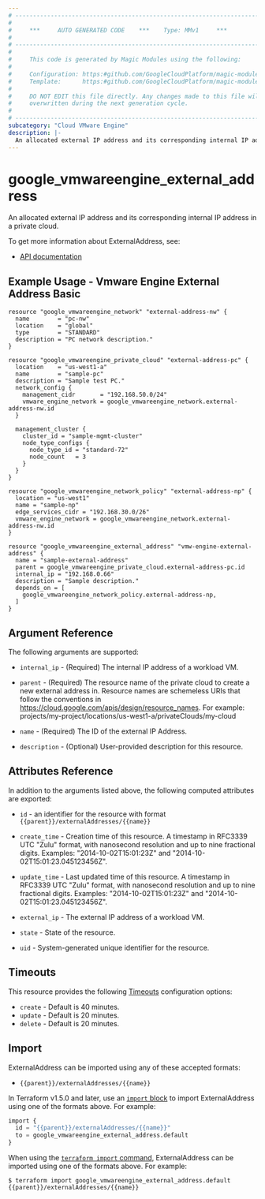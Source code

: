 ```yaml
---
# ----------------------------------------------------------------------------
#
#     ***     AUTO GENERATED CODE    ***    Type: MMv1     ***
#
# ----------------------------------------------------------------------------
#
#     This code is generated by Magic Modules using the following:
#
#     Configuration: https:#github.com/GoogleCloudPlatform/magic-modules/tree/main/mmv1/products/vmwareengine/ExternalAddress.yaml
#     Template:      https:#github.com/GoogleCloudPlatform/magic-modules/tree/main/mmv1/templates/terraform/resource.html.markdown.tmpl
#
#     DO NOT EDIT this file directly. Any changes made to this file will be
#     overwritten during the next generation cycle.
#
# ----------------------------------------------------------------------------
subcategory: "Cloud VMware Engine"
description: |-
  An allocated external IP address and its corresponding internal IP address in a private cloud.
---
```


# google_vmwareengine_external_address

An allocated external IP address and its corresponding internal IP address in a private cloud.


To get more information about ExternalAddress, see:

* [API documentation](https://cloud.google.com/vmware-engine/docs/reference/rest/v1/projects.locations.privateClouds.externalAddresses)

## Example Usage - Vmware Engine External Address Basic


```hcl
resource "google_vmwareengine_network" "external-address-nw" {
  name        = "pc-nw"
  location    = "global"
  type        = "STANDARD"
  description = "PC network description."
}

resource "google_vmwareengine_private_cloud" "external-address-pc" {
  location    = "us-west1-a"
  name        = "sample-pc"
  description = "Sample test PC."
  network_config {
    management_cidr       = "192.168.50.0/24"
    vmware_engine_network = google_vmwareengine_network.external-address-nw.id
  }

  management_cluster {
    cluster_id = "sample-mgmt-cluster"
    node_type_configs {
      node_type_id = "standard-72"
      node_count   = 3
    }
  }
}

resource "google_vmwareengine_network_policy" "external-address-np" {
  location = "us-west1"
  name = "sample-np"
  edge_services_cidr = "192.168.30.0/26"
  vmware_engine_network = google_vmwareengine_network.external-address-nw.id
}

resource "google_vmwareengine_external_address" "vmw-engine-external-address" {
  name = "sample-external-address"
  parent = google_vmwareengine_private_cloud.external-address-pc.id
  internal_ip = "192.168.0.66"
  description = "Sample description."
  depends_on = [
    google_vmwareengine_network_policy.external-address-np,
  ]
}
```

## Argument Reference

The following arguments are supported:


* `internal_ip` -
  (Required)
  The internal IP address of a workload VM.

* `parent` -
  (Required)
  The resource name of the private cloud to create a new external address in.
  Resource names are schemeless URIs that follow the conventions in https://cloud.google.com/apis/design/resource_names.
  For example: projects/my-project/locations/us-west1-a/privateClouds/my-cloud

* `name` -
  (Required)
  The ID of the external IP Address.


* `description` -
  (Optional)
  User-provided description for this resource.



## Attributes Reference

In addition to the arguments listed above, the following computed attributes are exported:

* `id` - an identifier for the resource with format `{{parent}}/externalAddresses/{{name}}`

* `create_time` -
  Creation time of this resource.
  A timestamp in RFC3339 UTC "Zulu" format, with nanosecond resolution and
  up to nine fractional digits. Examples: "2014-10-02T15:01:23Z" and "2014-10-02T15:01:23.045123456Z".

* `update_time` -
  Last updated time of this resource.
  A timestamp in RFC3339 UTC "Zulu" format, with nanosecond resolution and up to nine
  fractional digits. Examples: "2014-10-02T15:01:23Z" and "2014-10-02T15:01:23.045123456Z".

* `external_ip` -
  The external IP address of a workload VM.

* `state` -
  State of the resource.

* `uid` -
  System-generated unique identifier for the resource.


## Timeouts

This resource provides the following
[Timeouts](https://developer.hashicorp.com/terraform/plugin/sdkv2/resources/retries-and-customizable-timeouts) configuration options:

- `create` - Default is 40 minutes.
- `update` - Default is 20 minutes.
- `delete` - Default is 20 minutes.

## Import


ExternalAddress can be imported using any of these accepted formats:

* `{{parent}}/externalAddresses/{{name}}`


In Terraform v1.5.0 and later, use an [`import` block](https://developer.hashicorp.com/terraform/language/import) to import ExternalAddress using one of the formats above. For example:

```tf
import {
  id = "{{parent}}/externalAddresses/{{name}}"
  to = google_vmwareengine_external_address.default
}
```

When using the [`terraform import` command](https://developer.hashicorp.com/terraform/cli/commands/import), ExternalAddress can be imported using one of the formats above. For example:

```
$ terraform import google_vmwareengine_external_address.default {{parent}}/externalAddresses/{{name}}
```
